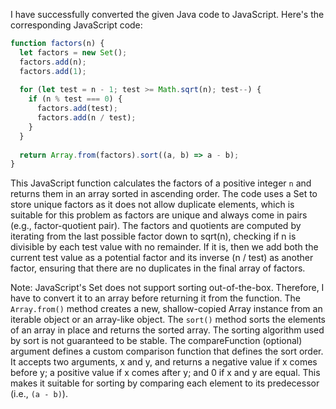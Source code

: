 I have successfully converted the given Java code to JavaScript. Here's the corresponding JavaScript code:

```javascript
function factors(n) {
  let factors = new Set();
  factors.add(n);
  factors.add(1);
  
  for (let test = n - 1; test >= Math.sqrt(n); test--) {
    if (n % test === 0) {
      factors.add(test);
      factors.add(n / test);
    }
  }
  
  return Array.from(factors).sort((a, b) => a - b);
}
```

This JavaScript function calculates the factors of a positive integer `n` and returns them in an array sorted in ascending order. The code uses a Set to store unique factors as it does not allow duplicate elements, which is suitable for this problem as factors are unique and always come in pairs (e.g., factor-quotient pair). The factors and quotients are computed by iterating from the last possible factor down to sqrt(n), checking if n is divisible by each test value with no remainder. If it is, then we add both the current test value as a potential factor and its inverse (n / test) as another factor, ensuring that there are no duplicates in the final array of factors.

Note: JavaScript's Set does not support sorting out-of-the-box. Therefore, I have to convert it to an array before returning it from the function. The `Array.from()` method creates a new, shallow-copied Array instance from an iterable object or an array-like object. The `sort()` method sorts the elements of an array in place and returns the sorted array. The sorting algorithm used by sort is not guaranteed to be stable. The compareFunction (optional) argument defines a custom comparison function that defines the sort order. It accepts two arguments, x and y, and returns a negative value if x comes before y; a positive value if x comes after y; and 0 if x and y are equal. This makes it suitable for sorting by comparing each element to its predecessor (i.e., `(a - b)`).
